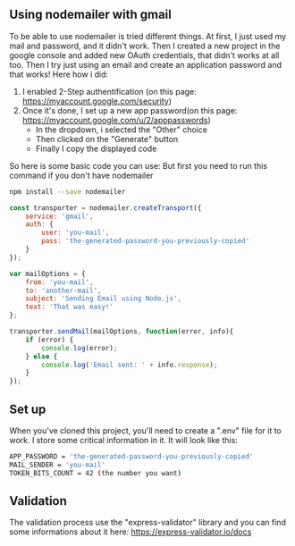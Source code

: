 ## Using nodemailer with gmail
To be able to use nodemailer is tried different things.
At first, I just used my mail and password, and it didn't work.
Then I created a new project in the google console and added new OAuth credentials, that didn't works at all too.
Then I try just using an email and create an application password and that works!
Here how i did:
1. I enabled 2-Step authentification (on this page: https://myaccount.google.com/security)
2. Once it's done, I set up a new app password(on this page: https://myaccount.google.com/u/2/apppasswords)
    - In the dropdown, i selected the "Other" choice
    - Then clicked on the "Generate" button
    - Finally I copy the displayed code

So here is some basic code you can use:
But first you need to run this command if you don't have nodemailer
```sh
npm install --save nodemailer
```

```js
const transporter = nodemailer.createTransport({
    service: 'gmail',
    auth: {
        user: 'you-mail',
        pass: 'the-generated-password-you-previously-copied'
    }
});

var mailOptions = {
    from: 'you-mail',
    to: 'another-mail',
    subject: 'Sending Email using Node.js',
    text: 'That was easy!'
};

transporter.sendMail(mailOptions, function(error, info){
    if (error) {
        console.log(error);
    } else {
        console.log('Email sent: ' + info.response);
    }
});
```

## Set up
When you've cloned this project, you'll need to create a ".env" file for it to work.
I store some critical information in it.
It will look like this: 
```sh
APP_PASSWORD = 'the-generated-password-you-previously-copied'
MAIL_SENDER = 'you-mail'
TOKEN_BITS_COUNT = 42 (the number you want)
```

## Validation

The validation process use the "express-validator" library and you can find some informations about it here: https://express-validator.io/docs